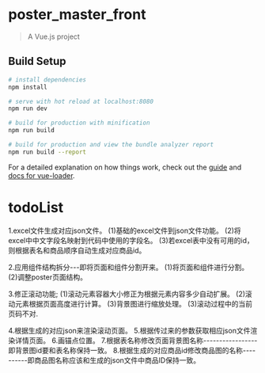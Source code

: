 # poster_master_front

> A Vue.js project

## Build Setup

``` bash
# install dependencies
npm install

# serve with hot reload at localhost:8080
npm run dev

# build for production with minification
npm run build

# build for production and view the bundle analyzer report
npm run build --report
```

For a detailed explanation on how things work, check out the [guide](http://vuejs-templates.github.io/webpack/) and [docs for vue-loader](http://vuejs.github.io/vue-loader).

# todoList
1.excel文件生成对应json文件。
  (1)基础的excel文件到json文件功能。
  (2)将excel中中文字段名映射到代码中使用的字段名。
  (3)若excel表中没有可用的id，则根据表名和商品顺序自动生成对应商品id。

2.应用组件结构拆分---即将页面和组件分割开来。
  (1)将页面和组件进行分割。 
  (2)调整poster页面结构。

3.修正滚动功能;
  (1)滚动元素容器大小修正为根据元素内容多少自动扩展。
  (2)滚动元素根据页面高度进行计算。
  (3)背景图进行缩放处理。
  (3)滚动过程中的当前页码不对.

4.根据生成的对应json来渲染滚动页面。
5.根据传过来的参数获取相应json文件渲染详情页面。
6.画锚点位置。
7.根据表名称修改页面背景图名称-----------------即背景图id要和表名称保持一致。
8.根据生成的对应商品id修改商品图的名称----------即商品图名称应该和生成的json文件中商品ID保持一致。
